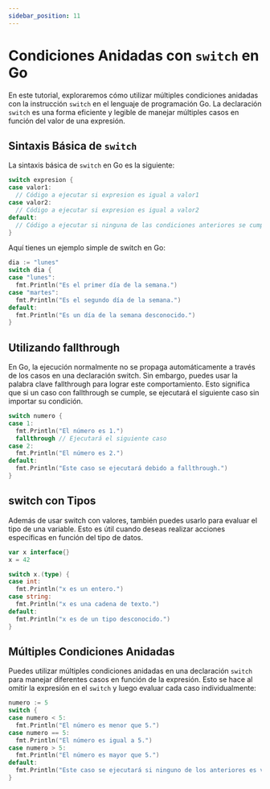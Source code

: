 ```yaml
---
sidebar_position: 11
---
```


# Condiciones Anidadas con `switch` en Go

En este tutorial, exploraremos cómo utilizar múltiples condiciones anidadas con la instrucción `switch` en el lenguaje de programación Go. La declaración `switch` es una forma eficiente y legible de manejar múltiples casos en función del valor de una expresión.

## Sintaxis Básica de `switch`

La sintaxis básica de `switch` en Go es la siguiente:

```go
switch expresion {
case valor1:
  // Código a ejecutar si expresion es igual a valor1
case valor2:
  // Código a ejecutar si expresion es igual a valor2
default:
  // Código a ejecutar si ninguna de las condiciones anteriores se cumple
}
```

Aquí tienes un ejemplo simple de switch en Go:

```go
dia := "lunes"
switch dia {
case "lunes":
  fmt.Println("Es el primer día de la semana.")
case "martes":
  fmt.Println("Es el segundo día de la semana.")
default:
  fmt.Println("Es un día de la semana desconocido.")
}
```

## Utilizando fallthrough

En Go, la ejecución normalmente no se propaga automáticamente a través de los casos en una declaración switch. Sin embargo, puedes usar la palabra clave fallthrough para lograr este comportamiento. Esto significa que si un caso con fallthrough se cumple, se ejecutará el siguiente caso sin importar su condición.

```go
switch numero {
case 1:
  fmt.Println("El número es 1.")
  fallthrough // Ejecutará el siguiente caso
case 2:
  fmt.Println("El número es 2.")
default:
  fmt.Println("Este caso se ejecutará debido a fallthrough.")
}
```

## switch con Tipos

Además de usar switch con valores, también puedes usarlo para evaluar el tipo de una variable. Esto es útil cuando deseas realizar acciones específicas en función del tipo de datos.

```go
var x interface{}
x = 42

switch x.(type) {
case int:
  fmt.Println("x es un entero.")
case string:
  fmt.Println("x es una cadena de texto.")
default:
  fmt.Println("x es de un tipo desconocido.")
}
```

## Múltiples Condiciones Anidadas

Puedes utilizar múltiples condiciones anidadas en una declaración `switch` para manejar diferentes casos en función de la expresión. Esto se hace al omitir la expresión en el `switch` y luego evaluar cada caso individualmente:

```go
numero := 5
switch {
case numero < 5:
  fmt.Println("El número es menor que 5.")
case numero == 5:
  fmt.Println("El número es igual a 5.")
case numero > 5:
  fmt.Println("El número es mayor que 5.")
default:
  fmt.Println("Este caso se ejecutará si ninguno de los anteriores es verdadero.")
}
```
